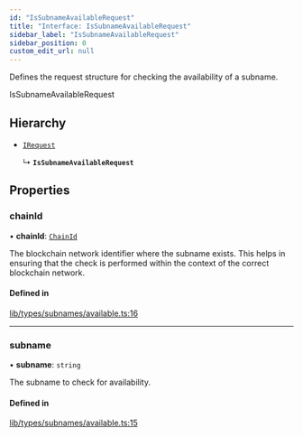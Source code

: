 ```yaml
---
id: "IsSubnameAvailableRequest"
title: "Interface: IsSubnameAvailableRequest"
sidebar_label: "IsSubnameAvailableRequest"
sidebar_position: 0
custom_edit_url: null
---
```


Defines the request structure for checking the availability of a subname.

 IsSubnameAvailableRequest

## Hierarchy

- [`IRequest`](IRequest.md)

  ↳ **`IsSubnameAvailableRequest`**

## Properties

### chainId

• **chainId**: [`ChainId`](../modules.md#chainid)

The blockchain network identifier where the subname exists. 
                              This helps in ensuring that the check is performed within
                              the context of the correct blockchain network.

#### Defined in

[lib/types/subnames/available.ts:16](https://github.com/JustaName-id/JustaName-sdk/blob/0b5bd45/packages/@justaname.id/sdk/src/lib/types/subnames/available.ts#L16)

___

### subname

• **subname**: `string`

The subname to check for availability.

#### Defined in

[lib/types/subnames/available.ts:15](https://github.com/JustaName-id/JustaName-sdk/blob/0b5bd45/packages/@justaname.id/sdk/src/lib/types/subnames/available.ts#L15)

